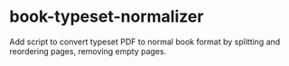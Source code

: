 # book-typeset-normalizer
Add script to convert typeset PDF to normal book format by splitting and reordering pages, removing empty pages.
